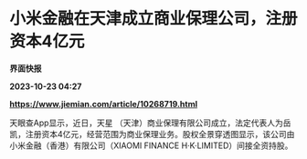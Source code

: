 # 小米金融在天津成立商业保理公司，注册资本4亿元
**界面快报**

**2023-10-23 04:27**

**https://www.jiemian.com/article/10268719.html**

天眼查App显示，近日，天星 （天津）商业保理有限公司成立，法定代表人为岳凯，注册资本4亿元，经营范围为商业保理业务。股权全景穿透图显示，该公司由小米金融（香港）有限公司（XIAOMI FINANCE H·K·LIMITED）间接全资持股。
